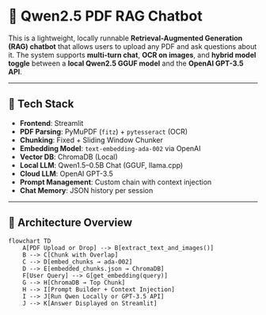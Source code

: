 # 📄 Qwen2.5 PDF RAG Chatbot

This is a lightweight, locally runnable **Retrieval-Augmented Generation (RAG) chatbot** that allows users to upload any PDF and ask questions about it. The system supports **multi-turn chat**, **OCR on images**, and **hybrid model toggle** between a **local Qwen2.5 GGUF model** and the **OpenAI GPT-3.5 API**.

---

## 🔧 Tech Stack

- **Frontend**: Streamlit
- **PDF Parsing**: PyMuPDF (`fitz`) + `pytesseract` (OCR)
- **Chunking**: Fixed + Sliding Window Chunker
- **Embedding Model**: `text-embedding-ada-002` via OpenAI
- **Vector DB**: ChromaDB (Local)
- **Local LLM**: Qwen1.5–0.5B Chat (GGUF, llama.cpp)
- **Cloud LLM**: OpenAI GPT-3.5
- **Prompt Management**: Custom chain with context injection
- **Chat Memory**: JSON history per session

---

## 🧠 Architecture Overview

```mermaid
flowchart TD
    A[PDF Upload or Drop] --> B[extract_text_and_images()]
    B --> C[Chunk with Overlap]
    C --> D[embed_chunks → ada-002]
    D --> E[embedded_chunks.json → ChromaDB]
    F[User Query] --> G[get_embedding(query)]
    G --> H[ChromaDB → Top Chunk]
    H --> I[Prompt Builder + Context Injection]
    I --> J[Run Qwen Locally or GPT-3.5 API]
    J --> K[Answer Displayed on Streamlit]
